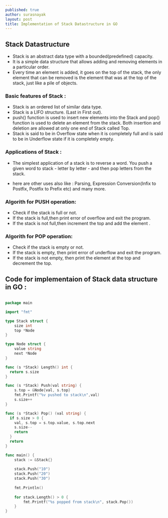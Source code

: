 ```yaml
---
published: true
author: surasnayak
layout: post
title: Implementation of Stack Datastructure in GO
---
```


## Stack Datastructure

- Stack is an abstract data type with a bounded(predefined) capacity. 
- It is a simple data structure that allows adding and removing elements in a particular order. 
- Every time an element is added, it goes on the top of the stack, the only element that can be removed is the element that was at the top of the stack, just like a pile of objects.

### Basic features of Stack :

- Stack is an ordered list of similar data type.
- Stack is a LIFO structure. (Last in First out).
- push() function is used to insert new elements into the Stack and pop() function is used to delete an element from the stack. Both insertion and deletion are allowed at only one end of Stack called Top.
- Stack is said to be in Overflow state when it is completely full and is said to be in Underflow state if it is completely empty. 

### Applications of Stack :

- The simplest application of a stack is to reverse a word. You push a given word to stack - letter by letter - and then pop letters from the stack.

- here are other uses also like : Parsing, Expression Conversion(Infix to Postfix, Postfix to Prefix etc) and many more.

### Algorith for PUSH operation:

- Check if the stack is full or not.
- If the stack is full,then print error of overflow and exit the program.
- If the stack is not full,then increment the top and add the element .

### Algorith for POP operation:

- Check if the stack is empty or not.
- If the stack is empty, then print error of underflow and exit the program.
- If the stack is not empty, then print the element at the top and decrement the top.


## Code for implementaion of Stack data structure in GO :

```go

package main

import "fmt"

type Stack struct {
	size int
	top *Node
}

type Node struct {
	value string
	next *Node
}

func (s *Stack) Length() int {
  return s.size
}

func (s *Stack) Push(val string) {
	s.top = &Node{val, s.top}
	fmt.Printf("%v pushed to stack\n",val)
	s.size++
}

func (s *Stack) Pop() (val string) {
  if s.size > 0 {
    val, s.top = s.top.value, s.top.next
    s.size--
    return 
  }
  return
}

func main() {
	stack := &Stack{}
	
	stack.Push("10")
	stack.Push("20")
	stack.Push("30")
	
	fmt.Println()
	
	for stack.Length() > 0 {
		fmt.Printf("%s popped from stack\n", stack.Pop())
	}
}

```
